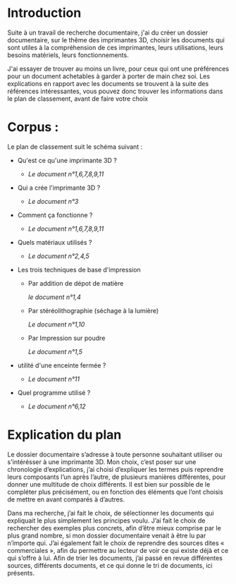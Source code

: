 # Introduction 


Suite à un travail de recherche documentaire, j'ai du créer un dossier documentaire, sur le thême des imprimantes 3D, choisir les documents qui sont utiles à la compréhension de ces imprimantes, leurs utilisations, leurs besoins matériels, leurs fonctionnements. 


J'ai essayer de trouver au moins un livre, pour ceux qui ont une préférences pour un document achetables à garder à porter de main chez soi. Les explications en
rapport avec les documents se trouvent à la suite des références intéressantes, vous pouvez donc trouver les informations dans le plan de classement, avant de faire votre choix

# Corpus :

Le plan de classement suit le schéma suivant : 

* Qu'est ce qu'une imprimante 3D ?
   * *Le document n°1,6,7,8,9,11*


* Qui a crée l'imprimante 3D ?
   * *Le document n°3*
  
  
 * Comment ça fonctionne ?
   * *Le document n°1,6,7,8,9,11*
  
* Quels matériaux utilisés ?  
   * *Le document n°2,4,5*
  
* Les trois techniques de base d'impression 
    * Par addition de dépot de matière
    
      *le document n°1,4*
    
    * Par stéréolithographie (séchage à la lumière)
    
      *Le document n°1,10*
    
    * Par Impression sur poudre
    
      *Le document n°1,5*
    
* utilité d'une enceinte fermée ?    
   * *Le document n°11*
* Quel programme utilisé ?
   * *Le document n°6,12*
    
# Explication du plan 

 Le dossier documentaire s’adresse à toute personne souhaitant utiliser ou s'intérésser à une imprimante 3D. Mon choix, c’est poser sur une chronologie d’explications, j’ai choisi d’expliquer les termes puis reprendre leurs composants l’un après l’autre, de plusieurs manières différentes, pour donner une multitude de choix différents. Il est bien sur possible de le compléter plus précisément, ou en fonction des éléments que l’ont choisis de mettre en avant comparés à d’autres.


Dans ma recherche, j’ai fait le choix, de sélectionner les documents qui expliquait le plus simplement les principes voulu. J’ai fait le choix de rechercher des exemples plus concrets, afin d’être mieux comprise par le plus grand nombre, si mon dossier documentaire venait à être lu par n’importe qui. J’ai également fait le choix de reprendre des sources dites « commerciales », afin du permettre au lecteur de voir ce qui existe déjà et ce qui s’offre à lui. Afin de trier les documents, j’ai passé en revue différentes sources, différents documents, et ce qui donne le tri de documents, ici présents.
















